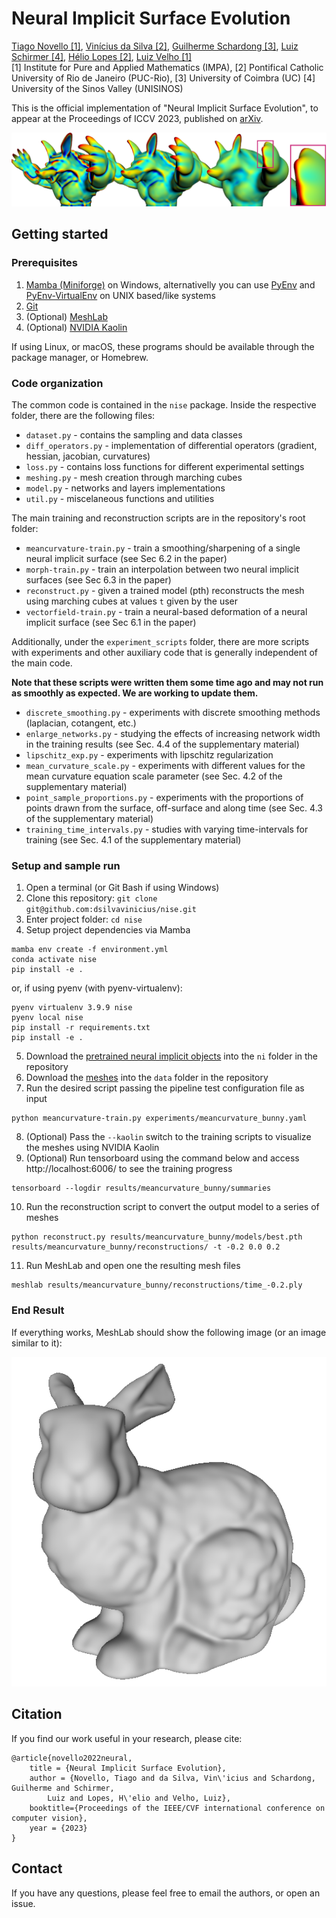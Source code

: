 # Neural Implicit Surface Evolution
[Tiago Novello [1]](https://sites.google.com/site/tiagonovellodebrito),
[Vinícius da Silva [2]](https://dsilvavinicius.github.io/),
[Guilherme Schardong [3]](https://schardong.github.io/),
[Luiz Schirmer [4]](https://www.lschirmer.com),
[Hélio Lopes [2]](http://www-di.inf.puc-rio.br/~lopes/),
[Luiz Velho [1]](https://lvelho.impa.br/)
<br>
[1] Institute for Pure and Applied Mathematics (IMPA),
[2] Pontifical Catholic University of Rio de Janeiro (PUC-Rio),
[3] University of Coimbra (UC)
[4] University of the Sinos Valley (UNISINOS)

This is the official implementation of "Neural Implicit Surface Evolution", to appear at the Proceedings of ICCV 2023, published on [arXiv](https://arxiv.org/abs/2201.09636).

![Smoothing of the Armadillo - Curvature rendering](figs/smoothing-arm-curvatures.png)

## Getting started

### Prerequisites

1. [Mamba (Miniforge)](https://github.com/conda-forge/miniforge) on Windows, alternativelly you can use [PyEnv](https://github.com/pyenv/pyenv) and [PyEnv-VirtualEnv](https://github.com/pyenv/pyenv-virtualenv) on UNIX based/like systems
2. [Git](https://git-scm.com/download)
4. (Optional) [MeshLab](https://www.meshlab.net/)
5. (Optional) [NVIDIA Kaolin](https://github.com/NVIDIAGameWorks/kaolin/)

If using Linux, or macOS, these programs should be available through the package manager, or Homebrew.

### Code organization
The common code is contained in the `nise` package. Inside the respective folder, there are the following files:
* `dataset.py` - contains the sampling and data classes
* `diff_operators.py` - implementation of differential operators (gradient, hessian, jacobian, curvatures)
* `loss.py` - contains loss functions for different experimental settings
* `meshing.py` - mesh creation through marching cubes
* `model.py` - networks and layers implementations
* `util.py` - miscelaneous functions and utilities

The main training and reconstruction scripts are in the repository's root folder:
* `meancurvature-train.py` - train a smoothing/sharpening of a single neural implicit surface (see Sec 6.2 in the paper)
* `morph-train.py` - train an interpolation between two neural implicit surfaces (see Sec 6.3 in the paper)
* `reconstruct.py` - given a trained model (pth) reconstructs the mesh using marching cubes at values `t` given by the user
* `vectorfield-train.py` - train a neural-based deformation of a neural implicit surface (see Sec 6.1 in the paper)

Additionally, under the `experiment_scripts` folder, there are more scripts with experiments and other auxiliary code that is generally independent of the main code.

**Note that these scripts were written them some time ago and may not run as smoothly as expected. We are working to update them.**
* `discrete_smoothing.py` - experiments with discrete smoothing methods (laplacian, cotangent, etc.)
* `enlarge_networks.py` - studying the effects of increasing network width in the training results (see Sec. 4.4 of the supplementary material)
* `lipschitz_exp.py` - experiments with lipschitz regularization
* `mean_curvature_scale.py` - experiments with different values for the mean curvature equation scale parameter (see Sec. 4.2 of the supplementary material)
* `point_sample_proportions.py` - experiments with the proportions of points drawn from the surface, off-surface and along time (see Sec. 4.3 of the supplementary material)
* `training_time_intervals.py` - studies with varying time-intervals for training (see Sec. 4.1 of the supplementary material)

### Setup and sample run

1. Open a terminal (or Git Bash if using Windows)
2. Clone this repository: `git clone git@github.com:dsilvavinicius/nise.git`
3. Enter project folder: `cd nise`
4. Setup project dependencies via Mamba
```
mamba env create -f environment.yml
conda activate nise
pip install -e .
```
or, if using pyenv (with pyenv-virtualenv):
```
pyenv virtualenv 3.9.9 nise
pyenv local nise
pip install -r requirements.txt
pip install -e .
```
5. Download the [pretrained neural implicit objects](https://drive.google.com/file/d/1QuhAqnxfRSWFu10zYPFAOoNO66MGvWjV/view?usp=drive_link) into the `ni` folder in the repository
6. Download the [meshes](https://drive.google.com/file/d/1Zg-ZSpR6O_YrY2xd4CU_3yFeLi31uaN9/view?usp=drive_link) into the `data` folder in the repository
7. Run the desired script passing the pipeline test configuration file as input
```
python meancurvature-train.py experiments/meancurvature_bunny.yaml
```
8. (Optional) Pass the `--kaolin` switch to the training scripts to visualize the meshes using NVIDIA Kaolin
9. (Optional) Run tensorboard using the command below and access http://localhost:6006/ to see the training progress
```
tensorboard --logdir results/meancurvature_bunny/summaries
```
10. Run the reconstruction script to convert the output model to a series of meshes
```
python reconstruct.py results/meancurvature_bunny/models/best.pth results/meancurvature_bunny/reconstructions/ -t -0.2 0.0 0.2
```
11. Run MeshLab and open one the resulting mesh files
```
meshlab results/meancurvature_bunny/reconstructions/time_-0.2.ply
```

### End Result
If everything works, MeshLab should show the following image (or an image similar to it):

![Bunny t=-0.2](figs/mc-bunny-t-0.2.png)

## Citation
If you find our work useful in your research, please cite:
```
@article{novello2022neural,
    title = {Neural Implicit Surface Evolution},
    author = {Novello, Tiago and da Silva, Vin\'icius and Schardong, Guilherme and Schirmer,
        Luiz and Lopes, H\'elio and Velho, Luiz},
    booktitle={Proceedings of the IEEE/CVF international conference on computer vision},
    year = {2023}
}
```

## Contact
If you have any questions, please feel free to email the authors, or open an issue.
